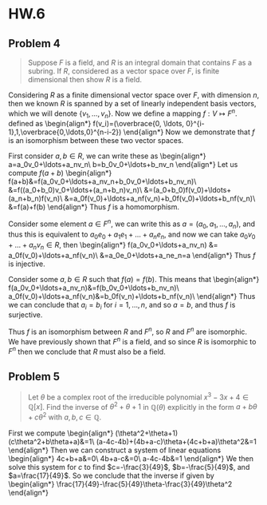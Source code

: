 # HW.6

<!-- ## Problem 1 -->

<!-- > Is $f(x)=21x^3-3x^2+2x+8$ irreducible over $\mathbb{Q}$? -->

<!-- ## Problem 2 -->

<!-- > Is $f(x)=x^5+2x+4$ irreducible over $\mathbb{Q}$? -->

<!-- ## Problem 3 -->

<!-- > Let $K/F$ be a field extension. Prove that $[K:F]=1\begin{align*} if and only if $K=F$. -->

## Problem 4

> Suppose $F$ is a field, and $R$ is an integral domain that contains $F$ as a
> subring. If $R$, considered as a vector space over $F$, is finite dimensional
> then show $R$ is a field.

Considering $R$ as a finite dimensional vector space over $F$, with dimension
$n$, then we known $R$ is spanned by a set of linearly independent basis
vectors, which we will denote $\{v_1,\ldots,v_n\}$. Now we define a mapping
$f:V\mapsto F^n$. defined as
\begin{align*}
f(v_i)=(\overbrace{0, \ldots, 0}^{i-1},1,\overbrace{0,\ldots,0}^{n-i-2})
\end{align*}
Now we demonstrate that $f$ is an isomorphism between these two vector spaces.

First consider $a,b\in R$, we can write these as
\begin{align*}
a=a_0v_0+\ldots+a_nv_n\\
b=b_0v_0+\ldots+b_nv_n
\end{align*}
Let us compute $f(a+b)$
\begin{align*}
f(a+b)&=f(a_0v_0+\ldots+a_nv_n+b_0v_0+\ldots+b_nv_n)\\
&=f((a_0+b_0)v_0+\ldots+(a_n+b_n)v_n)\\
&=(a_0+b_0)f(v_0)+\ldots+(a_n+b_n)f(v_n)\\
&=a_0f(v_0)+\ldots+a_nf(v_n)+b_0f(v_0)+\ldots+b_nf(v_n)\\
&=f(a)+f(b)
\end{align*}
Thus $f$ is a homomorphism.

Consider some element $a\in F^n$, we can write this as $a=(a_0,a_1,\ldots,a_n)$,
and thus this is equivalent to $a_0e_0+a_1e_1+\ldots+a_ne_n$, and now we can
take $a_0v_0+\ldots+a_nv_n\in R$, then
\begin{align*}
f(a_0v_0+\ldots+a_nv_n) &= a_0f(v_0)+\ldots+a_nf(v_n)\\
&=a_0e_0+\ldots+a_ne_n=a
\end{align*}
Thus $f$ is injective.

Consider some $a,b\in R$ such that $f(a)=f(b)$. This means that
\begin{align*}
f(a_0v_0+\ldots+a_nv_n)&=f(b_0v_0+\ldots+b_nv_n)\\
a_0f(v_0)+\ldots+a_nf(v_n)&=b_0f(v_n)+\ldots+b_nf(v_n)\\
\end{align*}
Thus we can conclude that $a_i=b_i$ for $i=1,\ldots,n$, and so $a=b$, and thus
$f$ is surjective.

Thus $f$ is an isomorphism between $R$ and $F^n$, so $R$ and $F^n$ are isomorphic.
We have previously shown that $F^n$ is a field, and so since $R$ is isomorphic
to $F^n$ then we conclude that $R$ must also be a field.

## Problem 5

> Let $\theta$ be a complex root of the irreducible polynomial
> $x^3-3x+4\in\mathbb{Q}[x]$. Find the inverse of $\theta^2+\theta+1$ in
> $\mathbb{Q}(\theta)$ explicitly in the form $a+b\theta+c\theta^2$ with
> $a,b,c\in\mathbb{Q}$.

First we compute
\begin{align*}
(\theta^2+\theta+1)(c\theta^2+b\theta+a)&=1\\
(a-4c-4b)+(4b+a-c)\theta+(4c+b+a)\theta^2&=1
\end{align*}
Then we can construct a system of linear equations
\begin{align*}
4c+b+a&=0\\
4b+a-c&=0\\
a-4c-4b&=1
\end{align*}
We then solve this system for $c$ to find $c=-\frac{3}{49}$, $b=-\frac{5}{49}$,
and $a=\frac{17}{49}$. So we conclude that the inverse if given by
\begin{align*}
\frac{17}{49}-\frac{5}{49}\theta-\frac{3}{49}\theta^2
\end{align*}
